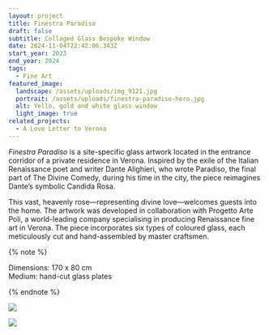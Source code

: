 ```yaml
---
layout: project
title: Finestra Paradiso
draft: false
subtitle: Collaged Glass Bespoke Window
date: 2024-11-04T22:42:06.343Z
start_year: 2023
end_year: 2024
tags:
  - Fine Art
featured_image:
  landscape: /assets/uploads/img_9121.jpg
  portrait: /assets/uploads/finestra-paradiso-hero.jpg
  alt: Yello, gold and white glass window
  light_image: true
related_projects:
  - A Love Letter to Verona
---
```

*Finestra Paradiso* is a site-specific glass artwork located in the entrance corridor of a private residence in Verona. Inspired by the exile of the Italian Renaissance poet and writer Dante Alighieri, who wrote Paradiso, the final part of The Divine Comedy, during his time in the city, the piece reimagines Dante’s symbolic Candida Rosa. 

This vast, heavenly rose—representing divine love—welcomes guests into the home. The artwork was developed in collaboration with Progetto Arte Poli, a world-leading company specialising in producing Renaissance fine art in Verona. The piece incorporates six types of coloured glass, each meticulously cut and hand-assembled by master craftsmen. 

{% note %}

Dimensions: 170 x  80 cm\
Medium: hand-cut glass plates

{% endnote %}

![](/assets/uploads/img_8884.jpg)

![](/assets/uploads/img_91102.jpg)